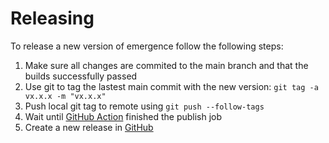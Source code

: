 # Releasing

To release a new version of emergence follow the following steps:

1. Make sure all changes are commited to the main branch and that the builds successfully passed 
2. Use git to tag the lastest main commit with the new version: `git tag -a vx.x.x -m "vx.x.x"`
3. Push local git tag to remote using `git push --follow-tags`
4. Wait until [GitHub Action](https://github.com/fgrutsch/emergence/actions?query=workflow%3ACI) finished the publish job
5. Create a new release in [GitHub](https://github.com/fgrutsch/emergence/releases)